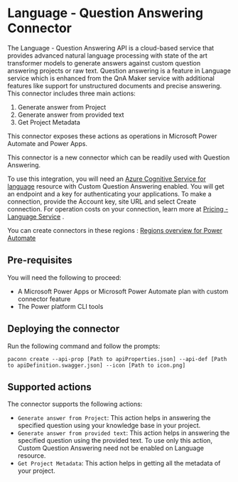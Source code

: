 # Language - Question Answering Connector
The Language - Question Answering API is a cloud-based service that provides advanced natural language processing with state of the art transformer models to 
generate answers against custom question answering projects or raw text. Question answering is a feature in Language service which is enhanced from the QnA Maker service with additional features 
like support for unstructured documents and precise answering.
This connector includes three  main actions: 
1) Generate answer from Project
2) Generate answer from provided text
3) Get Project Metadata

This connector exposes these actions as operations in Microsoft Power Automate and Power Apps.

This connector is a new connector which can be readily used with Question Answering.

To use this integration, you will need an [Azure Cognitive Service for language](https://aka.ms/create-language-resource) resource with Custom Question Answering enabled. 
You will get an endpoint and a key for authenticating your applications.
To make a connection, provide the Account key, site URL and select Create connection. For operation costs on your connection, learn more at [Pricing - Language Service](https://azure.microsoft.com/en-us/pricing/details/cognitive-services/language-service/) .

You can create connectors in these regions : [Regions overview for Power Automate](https://docs.microsoft.com/en-us/power-automate/regions-overview)
## Pre-requisites

You will need the following to proceed:

- A Microsoft Power Apps or Microsoft Power Automate plan with custom connector feature
- The Power platform CLI tools

## Deploying the connector

Run the following command and follow the prompts:

```paconn
paconn create --api-prop [Path to apiProperties.json] --api-def [Path to apiDefinition.swagger.json] --icon [Path to icon.png] 
```

## Supported actions

The connector supports the following actions:

- `Generate answer from Project`: This action helps in answering the specified question using your knowledge base in your project.
- `Generate answer from provided text`: This action helps in answering the specified question using the provided text. To use only this action, Custom Question Answering need not be enabled on Language resource.
- `Get Project Metadata`: This action helps in getting all the metadata of your project. 
